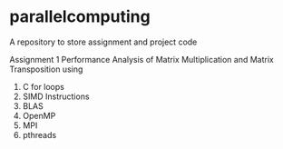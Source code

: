# parallelcomputing
A repository to store assignment and project code

Assignment 1
Performance Analysis of Matrix Multiplication and Matrix Transposition using
1) C for loops
2) SIMD Instructions
3) BLAS
4) OpenMP
5) MPI
6) pthreads



